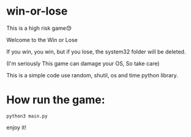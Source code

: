 # win-or-lose
This is a high risk game😓

Welcome to the Win or Lose

If you win, you win, but if you lose, the system32 folder will be deleted.

(I'm seriously This game can damage your OS, So take care)

This is a simple code use random, shutil, os and time python library.

# How run the game:

```
python3 main.py
```

enjoy it!
